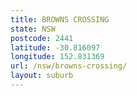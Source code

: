 ```yaml
---
title: BROWNS CROSSING
state: NSW
postcode: 2441
latitude: -30.816097
longitude: 152.831369
url: /nsw/browns-crossing/
layout: suburb
---
```

